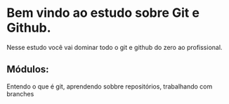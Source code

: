 # Bem vindo ao estudo sobre Git e Github.
Nesse estudo você vai dominar todo o git e github do zero ao profissional.

## Módulos:
Entendo o que é git, aprendendo sobbre repositórios, trabalhando com branches